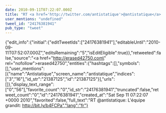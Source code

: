 ```yaml
---
date: 2010-09-11T07:22:07.000Z
title: "RT <a href='http://twitter.com/antistatique'>@antistatique</a>: L'équipe grandit: http://bit.ly/b4FCPa″"
user_mentions: "undefined"
tweet_id: "24176381941"
pub_type: "tweet"
---
```

{"edit_info":{"initial":{"editTweetIds":["24176381941"],"editableUntil":"2010-09-11T07:52:07.000Z","editsRemaining":"5","isEditEligible":true}},"retweeted":false,"source":"<a href=\"http://erased42750.com\" rel=\"nofollow\">erased42750</a>","entities":{"hashtags":[],"symbols":[],"user_mentions":[{"name":"Antistatique","screen_name":"antistatique","indices":["3","16"],"id_str":"21387125","id":"21387125"}],"urls":[]},"display_text_range":["0","56"],"favorite_count":"0","id_str":"24176381941","truncated":false,"retweet_count":"0","id":"24176381941","created_at":"Sat Sep 11 07:22:07 +0000 2010","favorited":false,"full_text":"RT @antistatique: L'équipe grandit: http://bit.ly/b4FCPa","lang":"fr"}
